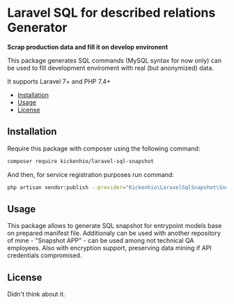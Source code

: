 # Laravel SQL for described relations Generator

**Scrap production data and fill it on develop environent**

This package generates SQL commands (MySQL syntax for now only) can be used to fill development enviroment with real (but anonymized) data.

It supports Laravel 7+ and PHP 7.4+

- [Installation](#installation)
- [Usage](#usage)
- [License](#license)

## Installation

Require this package with composer using the following command:

```bash
composer require kickenhio/laravel-sql-snapshot
```

And then, for service registration purposes run command:

```bash
php artisan vendor:publish --provider="Kickenhio\LaravelSqlSnapshot\SnapshotServiceProvider"
```

## Usage

This package allows to generate SQL snapshot for entrypoint models base on prepared manifest file.
Additionaly can be used with another repository of mine - "Snapshot APP" - can be used among not technical QA employees.
Also with encryption support, preserving data mining if API credentials compromised.

## License

Didn't think about it.
